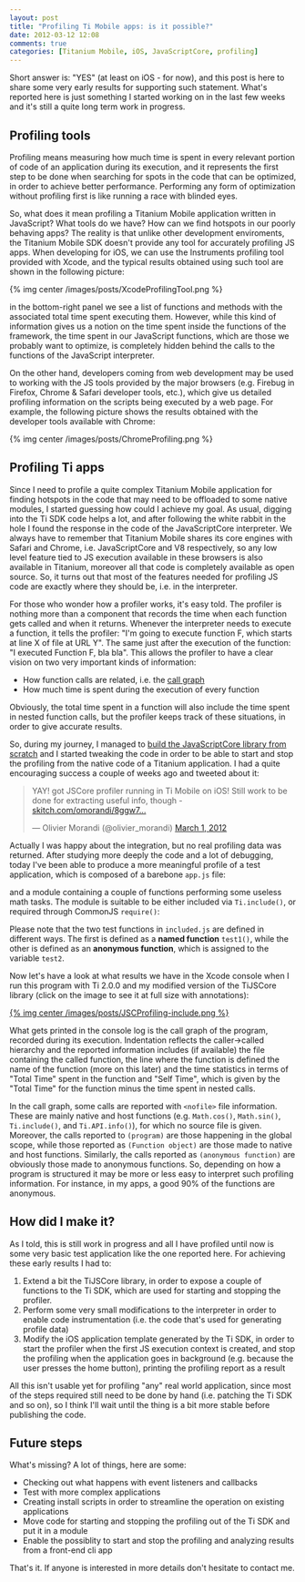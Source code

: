 ```yaml
---
layout: post
title: "Profiling Ti Mobile apps: is it possible?"
date: 2012-03-12 12:08
comments: true
categories: [Titanium Mobile, iOS, JavaScriptCore, profiling]
---
```


Short answer is: "YES" (at least on iOS - for now), and this post is here to share some very early results for supporting such statement. What's reported here is just something I started working on in the last few weeks and it's still a quite long term work in progress.

## Profiling tools
Profiling means measuring how much time is spent in every relevant portion of code of an application during its execution, and it represents the first step to be done when searching for spots in the code that can be optimized, in order to achieve better performance. Performing any form of optimization without profiling first is like running a race with blinded eyes. 

So, what does it mean profiling a Titanium Mobile application written in JavaScript? What tools do we have? How can we find hotspots in our poorly behaving apps? The reality is that unlike other development enviroments, the Titanium Mobile SDK doesn't provide any tool for accurately profiling JS apps. 
When developing for iOS, we can use the Instruments profiling tool provided with Xcode, and the typical results obtained using such tool are shown in the following picture:

{% img center /images/posts/XcodeProfilingTool.png %}

in the bottom-right panel we see a list of functions and methods with the associated total time spent executing them. However, while this kind of information gives us a notion on the time spent inside the functions of the framework, the time spent in our JavaScript functions, which are those we probably want to optimize, is completely hidden behind the calls to the functions of the JavaScript interpreter.

On the other hand, developers coming from web development may be used to working with the JS tools provided by the major browsers (e.g. Firebug in Firefox, Chrome & Safari developer tools, etc.), which give us detailed profiling information on the scripts being executed by a web page. For example, the following picture shows the results obtained with the developer tools available with Chrome:

{% img center /images/posts/ChromeProfiling.png %}

## Profiling Ti apps
Since I need to profile a quite complex Titanium Mobile application for finding hotspots in the code that may need to be offloaded to some native modules, I started guessing how could I achieve my goal. As usual, digging into the Ti SDK code helps a lot, and after following the white rabbit in the hole I found the response in the code of the JavaScriptCore interpreter. We always have to remember that Titanium Mobile shares its core engines with Safari and Chrome, i.e. JavaScriptCore and V8 respectively, so any low level feature tied to JS execution available in these browsers is also available in Titanium, moreover all that code is completely available as open source. So, it turns out that most of the features needed for profiling JS code are exactly where they should be, i.e. in the interpreter. 

For those who wonder how a profiler works, it's easy told. The profiler is nothing more than a component that records the time when each function gets called and when it returns. Whenever the interpreter needs to execute a function, it tells the profiler: "I'm going to execute function F, which starts at line X of file at URL Y". The same just after the execution of the function: "I executed Function F, bla bla". This allows the profiler to have a clear vision on two very important kinds of information:

* How function calls are related, i.e. the [call graph](http://en.wikipedia.org/wiki/Call_graph)
* How much time is spent during the execution of every function

Obviously, the total time spent in a function will also include the time spent in nested function calls, but the profiler keeps track of these situations, in order to give accurate results.

So, during my journey, I managed to [build the JavaScriptCore library from scratch](/2012-03-02-building-titanium-mobile-jscore-from-source) and I started tweaking the code in order to be able to start and stop the profiling from the native code of a Titanium application. I had a quite encouraging success a couple of weeks ago and tweeted about it:

<blockquote class="twitter-tweet"><p>YAY! got JSCore profiler running in Ti Mobile on iOS! Still work to be done for extracting useful info, though - <a href="https://t.co/yXtItEwS" title="https://skitch.com/omorandi/8ggw7/xcode">skitch.com/omorandi/8ggw7…</a></p>&mdash; Olivier Morandi (@olivier_morandi) <a href="https://twitter.com/olivier_morandi/status/175231374662443010" data-datetime="2012-03-01T14:49:50+00:00">March 1, 2012</a></blockquote>
<script src="//platform.twitter.com/widgets.js" charset="utf-8"></script>

Actually I was happy about the integration, but no real profiling data was returned. After studying more deeply the code and a lot of debugging, today I've been able to produce a  more meaningful profile of a test application, which is composed of a barebone `app.js` file: 
	
<script src="https://gist.github.com/2029449.js?file=app.js"></script>


and a module containing a couple of functions performing some useless math tasks. The module is suitable to be either included via `Ti.include()`, or required through CommonJS `require()`:

<script src="https://gist.github.com/2029449.js?file=included.js"></script>

Please note that the two test functions in `included.js` are defined in different ways. The first is defined as a **named function** `test1()`, while the other is defined as an **anonymous function**, which is assigned to the variable `test2`.

Now let's have a look at what results we have in the Xcode console when I run this program with Ti 2.0.0 and my modified version of the TiJSCore library (click on the image to see it at full size with annotations):

<a href="/images/posts/JSCProfiling-include-annotated.png">{% img center /images/posts/JSCProfiling-include.png %}</a>


What gets printed in the console log is the call graph of the program, recorded during its execution. Indentation reflects the caller->called hierarchy and the reported information includes (if available) the file containing the called function, the line where the function is defined the name of the function (more on this later) and the time statistics in terms of "Total Time" spent in the function and "Self Time", which is given by the "Total Time" for the function minus the time spent in nested calls.

In the call graph, some calls are reported with `<nofile>` file information. These are mainly native and host functions (e.g. `Math.cos()`, `Math.sin()`, `Ti.include()`, and `Ti.API.info()`), for which no source file is given. Moreover, the calls reported to `(program)` are those happening in the global scope, while those reported as `(Function object)` are those made to native and host functions. Similarly, the calls reported as `(anonymous function)` are obviously those made to anonymous functions. So, depending on how a program is structured it may be more or less easy to interpret such profiling information. For instance, in my apps, a good 90% of the functions are anonymous.

## How did I make it?
As I told, this is still work in progress and all I have profiled until now is some very basic test application like the one reported here. For achieving these early results I had to:

1. Extend a bit the TiJSCore library, in order to expose a couple of functions to the Ti SDK, which are used for starting and stopping the profiler.
2. Perform some very small modifications to the interpreter in order to enable code instrumentation (i.e. the code that's used for generating profile data)
3. Modify the iOS application template generated by the Ti SDK, in order to start the profiler when the first JS execution context is created, and stop the profiling when the application goes in background (e.g. because the user presses the home button), printing the profiling report as a result

All this isn't usable yet for profiling "any" real world application, since most of the steps required still need to be done by hand (i.e. patching the Ti SDK and so on), so I think I'll wait until the thing is a bit more stable before publishing the code.

## Future steps
What's missing? A lot of things, here are some:

* Checking out what happens with event listeners and callbacks
* Test with more complex applications
* Creating install scripts in order to streamline the operation on existing applications
* Move code for starting and stopping the profiling out of the Ti SDK and put it in a module
* Enable the possiblity to start and stop the profiling and analyzing results from a front-end cli app

That's it. If anyone is interested in more details don't hesitate to contact me.

